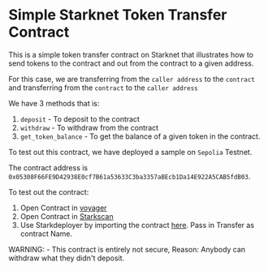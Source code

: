 # Simple Starknet Token Transfer Contract


This is a simple token transfer contract on Starknet that illustrates how to send tokens to the contract and out from the contract to a given address.


For this case, we are transferring from the `caller address` to the `contract` and transferring from the `contract` to the `caller address`

We have 3 methods that is:

1. `deposit` - To deposit to the contract
2. `withdraw` - To withdraw from the contract
3. `get_token_balance` - To get the balance of a given token in the contract.

To test out this contract, we have deployed a sample on `Sepolia` Testnet.

The contract address is `0x05308F66FE9D42938E0cf7B61a53633C3ba3357aBEcb1Da14E922A5CAB5fdB03`.

To test out the contract: 
1. Open Contract in [voyager](https://sepolia.voyager.online/contract/0x05308f66fe9d42938e0cf7b61a53633c3ba3357abecb1da14e922a5cab5fdb03)
2. Open Contract in [Starkscan](https://sepolia.starkscan.co/contract/0x05308f66fe9d42938e0cf7b61a53633c3ba3357abecb1da14e922a5cab5fdb03)
3. Use Starkdeployer by importing the contract [here](https://stark-deployer.vercel.app/import). Pass in Transfer as contract Name.

WARNING: - This contract is entirely not secure, Reason: Anybody can withdraw what they didn't deposit.